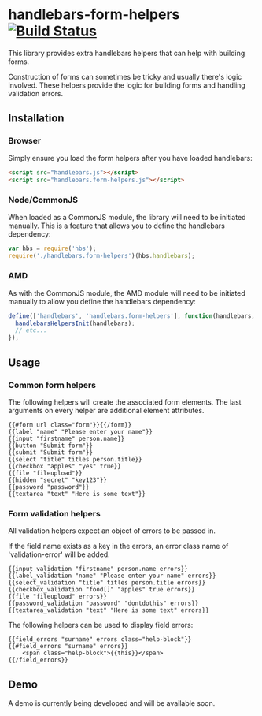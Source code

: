 # handlebars-form-helpers [![Build Status](https://travis-ci.org/badsyntax/handlebars-form-helpers.png?branch=master)](https://travis-ci.org/badsyntax/handlebars-form-helpers)


This library provides extra handlebars helpers that can help with building forms. 

Construction of forms can sometimes be tricky and usually there's logic involved. 
These helpers provide the logic for building forms and handling validation errors. 

## Installation

### Browser

Simply ensure you load the form helpers after you have loaded handlebars:

```html
<script src="handlebars.js"></script>
<script src="handlebars.form-helpers.js"></script>
```

### Node/CommonJS

When loaded as a CommonJS module, the library will need to be initiated manually. This is a feature
that allows you to define the handlebars dependency:

```javascript
var hbs = require('hbs');
require('./handlebars.form-helpers')(hbs.handlebars);
```

### AMD

As with the CommonJS module, the AMD module will need to be initiated manually to allow you 
define the handlebars dependency:

```javascript
define(['handlebars', 'handlebars.form-helpers'], function(handlebars, handlebarsHelpersInit) {
  handlebarsHelpersInit(handlebars);
  // etc...
});
```

## Usage

### Common form helpers

The following helpers will create the associated form elements. The last arguments on every helper are 
additional element attributes.


```
{{#form url class="form"}}{{/form}}
{{label "name" "Please enter your name"}}
{{input "firstname" person.name}}
{{button "Submit form"}}
{{submit "Submit form"}}
{{select "title" titles person.title}}
{{checkbox "apples" "yes" true}}
{{file "fileupload"}}
{{hidden "secret" "key123"}}
{{password "password"}}
{{textarea "text" "Here is some text"}}
```

### Form validation helpers

All validation helpers expect an object of errors to be passed in. 

If the field name exists as a key in the errors, an error class name of 'validation-error' will be added.

```
{{input_validation "firstname" person.name errors}}
{{label_validation "name" "Please enter your name" errors}}
{{select_validation "title" titles person.title errors}}
{{checkbox_validation "food[]" "apples" true errors}}
{{file "fileupload" errors}}
{{password_validation "password" "dontdothis" errors}}
{{textarea_validation "text" "Here is some text" errors}}
```

The following helpers can be used to display field errors:

```
{{field_errors "surname" errors class="help-block"}}
{{#field_errors "surname" errors}}
    <span class="help-block">{{this}}</span>
{{/field_errors}}
```

## Demo

A demo is currently being developed and will be available soon.
